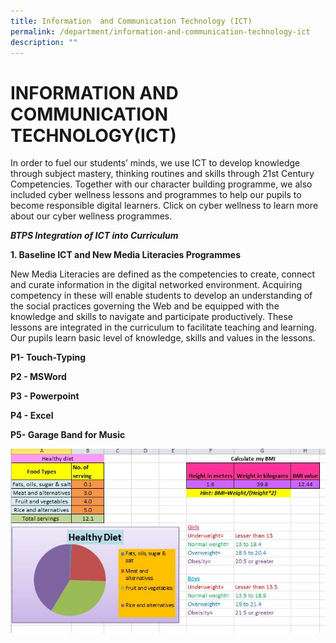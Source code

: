 ```yaml
---
title: Information  and Communication Technology (ICT)
permalink: /department/information-and-communication-technology-ict
description: ""
---
```

# INFORMATION  AND COMMUNICATION TECHNOLOGY(ICT)

In order to fuel our students’ minds, we use ICT to develop knowledge through subject mastery, thinking routines and skills through 21st Century Competencies. Together with our character building programme, we also included cyber wellness lessons and programmes to help our pupils to become responsible digital learners. Click on cyber wellness to learn more about our cyber wellness programmes.


***BTPS Integration of ICT  into Curriculum***

**1. Baseline ICT and New Media Literacies Programmes**

New Media Literacies are defined as the competencies to create, connect and curate information in the digital networked environment. Acquiring competency in these will enable students to develop an understanding of the social practices governing the Web and be equipped with the knowledge and skills to navigate and participate productively. These lessons are integrated in the curriculum to facilitate teaching and learning. Our pupils learn basic level of knowledge, skills and values in the lessons.

**P1- Touch-Typing**

**P2 -  MSWord**

**P3 - Powerpoint**

**P4 - Excel**

**P5- Garage Band for Music**

![](/images/1.jpeg)